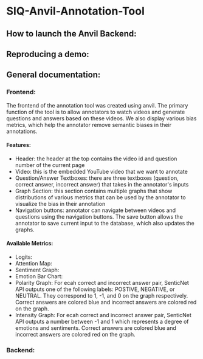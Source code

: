 # SIQ-Anvil-Annotation-Tool


## How to launch the Anvil Backend: 


## Reproducing a demo: 


## General documentation: 

### Frontend: 
The frontend of the annotation tool was created using anvil. The primary function of the tool is to allow annotators to watch videos and generate questions and answers based on these videos. We also display various bias metrics, which help the annotator remove semantic biases in their annotations.

#### Features:
* Header: the header at the top contains the video id and question number of the current page
* Video: this is the embedded YouTube video that we want to annotate
* Question/Answer Textboxes: there are three textboxes (question, correct answer, incorrect answer) that takes in the annotator's inputs
* Graph Section: this section contains multiple graphs that show distributions of various metrics that can be used by the annotator to visualize the bias in their annotation
* Navigation buttons: annotator can navigate between videos and questions using the navigation buttons. The save button allows the annotator to save current input to the database, which also updates the graphs.

#### Available Metrics:
* Logits:
* Attention Map:
* Sentiment Graph:
* Emotion Bar Chart:
* Polarity Graph: For ecah correct and incorrect answer pair, SenticNet API outputs one of the following labels: POSTIVE, NEGATIVE, or NEUTRAL. They correspond to 1, -1, and 0 on the graph respectively. Correct answers are colored blue and incorrect answers are colored red on the graph.
* Intensity Graph: For ecah correct and incorrect answer pair, SenticNet API outputs a number between -1 and 1 which represents a degree of emotions and sentiments. Correct answers are colored blue and incorrect answers are colored red on the graph.


### Backend: 
